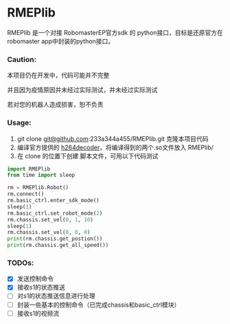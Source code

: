 # RMEPlib

RMEPlib 是一个对接 RobomasterEP官方sdk 的 python接口，目标是还原官方在robomaster app中封装的python接口。



### Caution:

本项目仍在开发中，代码可能并不完整

并且因为疫情原因并未经过实际测试，并未经过实际测试

若对您的机器人造成损害，恕不负责



### Usage:

1. git clone git@github.com:233a344a455/RMEPlib.git 克隆本项目代码
2. 编译官方提供的 [h264decoder](https://github.com/dji-sdk/RoboMaster-SDK/tree/master/sample_code/RoboMasterEP/stream/decoder)，将编译得到的两个.so文件放入 RMEPlib/
3. 在 clone 的位置下创建 脚本文件，可用以下代码测试

```python
import RMEPlib
from time import sleep

rm = RMEPlib.Robot()
rm.connect()
rm.basic_ctrl.enter_sdk_mode()
sleep(1)
rm.basic_ctrl.set_robot_mode(2)
rm.chassis.set_vel(0, 1, 10)
sleep(1)
rm.chassis.set_vel(0, 0, 0)
print(rm.chassis.get_postion())
print(rm.chassis.get_all_speed())
```



### TODOs:

- [x]  发送控制命令
- [x]  接收s1的状态推送
- [ ]  对s1的状态推送信息进行处理
- [ ]  封装一些基本的控制命令（已完成chassis和basic_ctrl模块）
- [ ]  接收s1的视频流